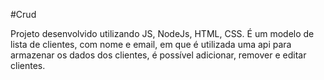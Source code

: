 #Crud

Projeto desenvolvido utilizando JS, NodeJs, HTML, CSS. É um modelo de lista de clientes, com nome e email, em que é utilizada uma api para armazenar os dados dos clientes, é possível adicionar, remover e editar clientes.

